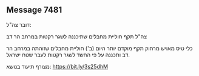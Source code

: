 ## Message 7481

דובר צה"ל:

צה"ל תקף חוליית מחבלים שתיכננה לשגר רקטות במרחב הר דב

כלי טיס מאויש מרחוק תקף מוקדם יותר היום (ב') חוליית מחבלים שזוהתה במרחב הר דב ותכננה על פי החשד לשגר רקטות לעבר שטח ישראל.

מצורף תיעוד בנושא: https://bit.ly/3s25dhM

